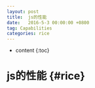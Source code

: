 ```yaml
---
layout: post
title:  js的性能
date:   2016-5-3 00:00:00 +0800
tag: Capabilities
categories: rice
---
```


* content
{:toc}


js的性能			{#rice}
====================================




